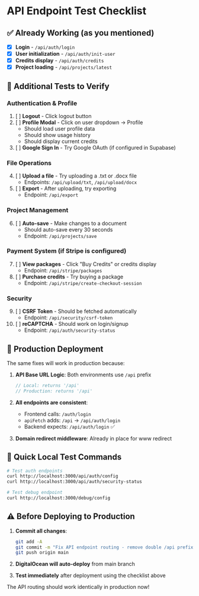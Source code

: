 # API Endpoint Test Checklist

## ✅ Already Working (as you mentioned)
- [x] **Login** - `/api/auth/login`
- [x] **User initialization** - `/api/auth/init-user` 
- [x] **Credits display** - `/api/auth/credits`
- [x] **Project loading** - `/api/projects/latest`

## 🧪 Additional Tests to Verify

### Authentication & Profile
1. [ ] **Logout** - Click logout button
2. [ ] **Profile Modal** - Click on user dropdown → Profile
   - Should load user profile data
   - Should show usage history
   - Should display current credits
3. [ ] **Google Sign In** - Try Google OAuth (if configured in Supabase)

### File Operations
4. [ ] **Upload a file** - Try uploading a .txt or .docx file
   - Endpoints: `/api/upload/txt`, `/api/upload/docx`
5. [ ] **Export** - After uploading, try exporting
   - Endpoint: `/api/export`

### Project Management
6. [ ] **Auto-save** - Make changes to a document
   - Should auto-save every 30 seconds
   - Endpoint: `/api/projects/save`

### Payment System (if Stripe is configured)
7. [ ] **View packages** - Click "Buy Credits" or credits display
   - Endpoint: `/api/stripe/packages`
8. [ ] **Purchase credits** - Try buying a package
   - Endpoint: `/api/stripe/create-checkout-session`

### Security
9. [ ] **CSRF Token** - Should be fetched automatically
   - Endpoint: `/api/security/csrf-token`
10. [ ] **reCAPTCHA** - Should work on login/signup
    - Endpoint: `/api/auth/security-status`

## 🚀 Production Deployment

The same fixes will work in production because:

1. **API Base URL Logic**: Both environments use `/api` prefix
   ```javascript
   // Local: returns '/api'
   // Production: returns '/api'
   ```

2. **All endpoints are consistent**: 
   - Frontend calls: `/auth/login`
   - `apiFetch` adds: `/api` → `/api/auth/login`
   - Backend expects: `/api/auth/login` ✅

3. **Domain redirect middleware**: Already in place for www redirect

## 📝 Quick Local Test Commands

```bash
# Test auth endpoints
curl http://localhost:3000/api/auth/config
curl http://localhost:3000/api/auth/security-status

# Test debug endpoint
curl http://localhost:3000/debug/config
```

## ⚠️ Before Deploying to Production

1. **Commit all changes**:
   ```bash
   git add -A
   git commit -m "Fix API endpoint routing - remove double /api prefix"
   git push origin main
   ```

2. **DigitalOcean will auto-deploy** from main branch

3. **Test immediately** after deployment using the checklist above

The API routing should work identically in production now!